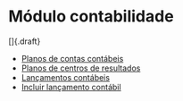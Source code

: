 # Módulo contabilidade

[]{.draft}

* [Planos de contas contábeis](accountChart)
* [Planos de centros de resultados](resultCenterChart)
* [Lançamentos contábeis](journalEntry)
* [Incluir lançamento contábil](journalEntryOpCreate)